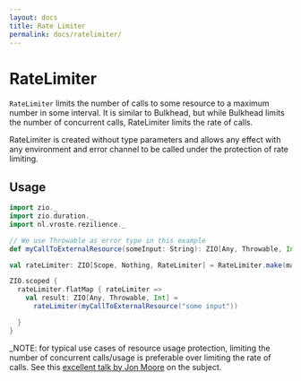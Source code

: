 ```yaml
---
layout: docs
title: Rate Limiter
permalink: docs/ratelimiter/
---
```


# RateLimiter
`RateLimiter` limits the number of calls to some resource to a maximum number in some interval. It is similar to Bulkhead, but while Bulkhead limits the number of concurrent calls, RateLimiter limits the rate of calls.

RateLimiter is created without type parameters and allows any effect with any environment and error channel to be called under the protection of rate limiting.

## Usage

```scala
import zio._
import zio.duration._
import nl.vroste.rezilience._

// We use Throwable as error type in this example 
def myCallToExternalResource(someInput: String): ZIO[Any, Throwable, Int] = ???

val rateLimiter: ZIO[Scope, Nothing, RateLimiter] = RateLimiter.make(max = 10, interval = 1.second)

ZIO.scoped {
  rateLimiter.flatMap { rateLimiter =>
    val result: ZIO[Any, Throwable, Int] =
      rateLimiter(myCallToExternalResource("some input"))

  }
}
```

_NOTE: for typical use cases of resource usage protection, limiting the number of concurrent calls/usage is preferable over limiting the rate of calls. See this [excellent talk by Jon Moore](https://www.youtube.com/watch?v=m64SWl9bfvk) on the subject.
